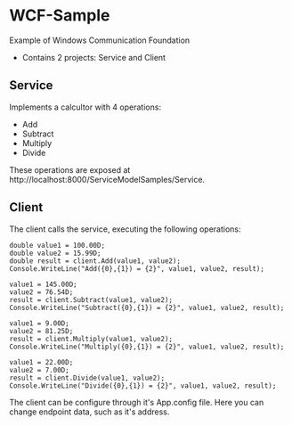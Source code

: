 WCF-Sample
==========

Example of Windows Communication Foundation

- Contains 2 projects: Service and Client

## Service

Implements a calcultor with 4 operations: 

- Add
- Subtract
- Multiply
- Divide

These operations are exposed at http://localhost:8000/ServiceModelSamples/Service.

## Client

The client calls the service, executing the following operations:
```CSharp
double value1 = 100.00D;
double value2 = 15.99D;
double result = client.Add(value1, value2);
Console.WriteLine("Add({0},{1}) = {2}", value1, value2, result);

value1 = 145.00D;
value2 = 76.54D;
result = client.Subtract(value1, value2);
Console.WriteLine("Subtract({0},{1}) = {2}", value1, value2, result);

value1 = 9.00D;
value2 = 81.25D;
result = client.Multiply(value1, value2);
Console.WriteLine("Multiply({0},{1}) = {2}", value1, value2, result);

value1 = 22.00D;
value2 = 7.00D;
result = client.Divide(value1, value2);
Console.WriteLine("Divide({0},{1}) = {2}", value1, value2, result);
```

The client can be configure through it's App.config file. Here you can change endpoint data, such as it's address.
